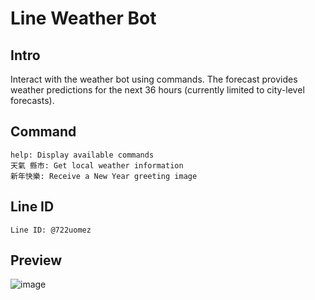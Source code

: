 ﻿# Line Weather Bot 
## Intro  
Interact with the weather bot using commands. The forecast provides weather predictions for the next 36 hours (currently limited to city-level forecasts).

## Command  
```
help: Display available commands  
天氣 縣市: Get local weather information  
新年快樂: Receive a New Year greeting image  
```

## Line ID  
```
Line ID: @722uomez
```

## Preview  
![image](https://github.com/suu0319/LineWeatherBot/assets/59763965/1ede85d1-0016-45f6-afd6-72512e07192b)
